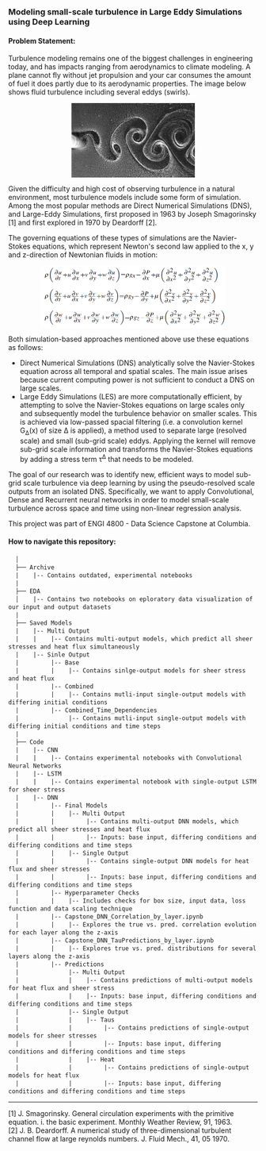 ### Modeling small-scale turbulence in Large Eddy Simulations using Deep Learning
      
#### Problem Statement:
Turbulence modeling remains one of the biggest challenges in engineering today, and has impacts ranging from aerodynamics to climate modeling. A plane cannot fly without jet propulsion and your car consumes the amount of fuel it does partly due to its aerodynamic properties. The image below shows fluid turbulence including several eddys (swirls).

<p align="center">
<img src="Images/Turbulence.png" style="display: block; margin: auto;" height="150" width="250" />

Given the difficulty and high cost of observing turbulence in a natural environment, most turbulence models include some form of simulation. Among the most popular methods are Direct Numerical Simulations (DNS), and Large-Eddy Simulations, first proposed in 1963 by Joseph Smagorinsky [1] and first explored in 1970 by Deardorff [2].

The governing equations of these types of simulations are the Navier-Stokes equations, which represent Newton's second law applied to the x, y and z-direction of Newtonian fluids in motion:

<p align="center">
<img src="Images/Navier_Stokes.png" style="display: block; margin: auto;" height="125" width="375" />

Both simulation-based approaches mentioned above use these equations as follows:

* Direct Numerical Simulations (DNS) analytically solve the Navier-Stokes equation across all temporal and spatial scales. The main issue arises because current computing power is not sufficient to conduct a DNS on large scales.
* Large Eddy Simulations (LES) are more computationally efficient, by attempting to solve the Navier-Stokes equations on large scales only and subsequently  model the turbulence behavior on smaller scales. This is achieved via low-passed spacial filtering (i.e. a convolution kernel <bdi>G<sub>&Delta;</sub>(x)</bdi> of size <bdi>&Delta;</bdi> is applied), a method used to separate large (resolved scale) and small (sub-grid scale) eddys. Applying the kernel will remove sub-grid scale information and transforms the Navier-Stokes equations by adding a stress term <bdi>&tau;<sup>&Delta;</sup></bdi> that needs to be modeled. 

The goal of our research was to identify new, efficient ways to model sub-grid scale turbulence via deep learning by using the pseudo-resolved scale outputs from an isolated DNS. Specifically, we want to apply Convolutional, Dense and Recurrent neural networks in order to model small-scale turbulence across space and time using non-linear regression analysis.

This project was part of ENGI 4800 - Data Science Capstone at Columbia.

#### How to navigate this repository:

      │
      ├── Archive
      |    |-- Contains outdated, experimental notebooks
      |
      ├── EDA
      │    |-- Contains two notebooks on eploratory data visualization of our input and output datasets
      |
      ├── Saved Models
      |    |-- Multi Output
      |    |    |-- Contains multi-output models, which predict all sheer stresses and heat flux simultaneously
      |    |-- Sinle Output
      |         |-- Base
      |         |    |-- Contains sinlge-output models for sheer stress and heat flux
      |         |-- Combined
      |         |    |-- Contains mutli-input single-output models with differing initial conditions
      |         |-- Combined_Time_Dependencies
      |              |-- Contains mutli-input single-output models with differing initial conditions and time steps
      |
      ├── Code
      |    |-- CNN
      |    |    |-- Contains experimental notebooks with Convolutional Neural Networks
      |    |-- LSTM
      |    |    |-- Contains experimental notebook with single-output LSTM for sheer stress
      |    |-- DNN
      |         |-- Final Models
      |         |    |-- Multi Output
      |         |         |-- Contains multi-output DNN models, which predict all sheer stresses and heat flux
      |         |         |-- Inputs: base input, differing conditions and differing conditions and time steps
      |         |    |-- Single Output
      |         |         |-- Contains single-output DNN models for heat flux and sheer stresses
      |         |         |-- Inputs: base input, differing conditions and differing conditions and time steps
      |         |-- Hyperparameter Checks
      |         |    |-- Includes checks for box size, input data, loss function and data scaling technique
      |         |-- Capstone_DNN_Correlation_by_layer.ipynb
      |         |    |-- Explores the true vs. pred. correlation evolution for each layer along the z-axis
      |         |-- Capstone_DNN_TauPredictions_by_layer.ipynb
      |         |    |-- Explores true vs. pred. distributions for several layers along the z-axis
      |         |-- Predictions
      |              |-- Multi Output
      |              |    |-- Contains predictions of multi-output models for heat flux and sheer stress
      |              |    |-- Inputs: base input, differing conditions and differing conditions and time steps
      |              |-- Single Output
      |              |    |-- Taus
      |              |         |-- Contains predictions of single-output models for sheer stresses
      |              |         |-- Inputs: base input, differing conditions and differing conditions and time steps
      |              |    |-- Heat
      |              |         |-- Contains predictions of single-output models for heat flux
      |              |         |-- Inputs: base input, differing conditions and differing conditions and time steps
--------------------
[1] J. Smagorinsky. General circulation experiments with the primitive equation. i. the basic experiment. Monthly Weather Review, 91, 1963.<br/>
[2] J. B. Deardorff. A numerical study of three-dimensional turbulent channel flow at large reynolds numbers. J. Fluid Mech., 41, 05 1970.
